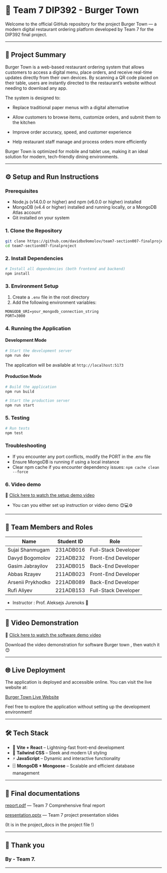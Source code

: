 # 🍔 Team 7 DIP392 - Burger Town

Welcome to the official GitHub repository for the project Burger Town — a modern digital restaurant ordering platform developed by Team 7 for the DIP392 final project.

---

## 🧩 Project Summary

Burger Town is a web-based restaurant ordering system that allows customers to access a digital menu, place orders, and receive real-time updates directly from their own devices. By scanning a QR code placed on their table, users are instantly directed to the restaurant’s website without needing to download any app.

The system is designed to:

* Replace traditional paper menus with a digital alternative

* Allow customers to browse items, customize orders, and submit them to the kitchen

* Improve order accuracy, speed, and customer experience

* Help restaurant staff manage and process orders more efficiently

Burger Town is optimized for mobile and tablet use, making it an ideal solution for modern, tech-friendly dining environments.

---

## ⚙️ Setup and Run Instructions

### Prerequisites
- Node.js (v14.0.0 or higher) and npm (v6.0.0 or higher) installed
- MongoDB (v4.4 or higher) installed and running locally, or a MongoDB Atlas account
- Git installed on your system

### 1. Clone the Repository
```bash
git clone https://github.com/davidbo9omolov/team7-section007-finalproject
cd team7-section007-finalproject
```

### 2. Install Dependencies
```bash
# Install all dependencies (both frontend and backend)
npm install
```

### 3. Environment Setup
1. Create a `.env` file in the root directory
2. Add the following environment variables:
```env
MONGODB_URI=your_mongodb_connection_string
PORT=3000
```

### 4. Running the Application

#### Development Mode
```bash
# Start the development server
npm run dev
```
The application will be available at `http://localhost:5173`

#### Production Mode
```bash
# Build the application
npm run build

# Start the production server
npm run start
```

### 5. Testing
```bash
# Run tests
npm test
```

### Troubleshooting
- If you encounter any port conflicts, modify the PORT in the .env file
- Ensure MongoDB is running if using a local instance
- Clear npm cache if you encounter dependency issues: `npm cache clean --force`

### 6. Video demo

🎥 [Click here to watch the setup demo video](https://drive.google.com/file/d/1hbDIWfoiV7PxSc41VxaMQGHPPZkY7Phk/view?usp=sharing)

* You can you either set up instruction or video demo 😊💻⚙️
---

## 👥 Team Members and Roles

| Name              | Student ID   | Role                 |
|-------------------|--------------|----------------------|
| Sujai Shanmugam   | 231ADB016    | Full-Stack Developer |
| Davyd Bogomolov   | 221ADB232    | Front-End Developer  |
| Gasim Jabrayilov  | 231ADB015    | Back-End Developer   |
| Abbas Rzayev      | 211ADB023    | Front-End Developer  |
| Arsenii Prykhodko | 221ADB089    | Back-End Developer   |
| Rufi Aliyev       | 221ADB153    | Full-Stack Developer |

* Instructor : Prof. Aleksejs Jurenoks 👑 
---

## 📼 Video Demonstration

🎥 [Click here to watch the software demo video](https://drive.google.com/file/d/17lR0fazzoJjugAudX_QU12lSMisyMttd/view?usp=sharing)

Download the video demonstration for software Burger town , then watch it 😊

---

## 🌐 Live Deployment

The application is deployed and accessible online. You can visit the live website at:

[Burger Town Live Website](https://dip-392-burger-town.vercel.app/)

Feel free to explore the application without setting up the development environment!

---

## 🛠 Tech Stack

- 🚀 **Vite + React** – Lightning-fast front-end development
- 🎨 **Tailwind CSS** – Sleek and modern UI styling
- ⚡ **JavaScript** – Dynamic and interactive functionality
- 🗄️ **MongoDB + Mongoose** – Scalable and efficient database management

---

## 📄 Final documentations

[report.pdf](https://github.com/davidbo9omolov/team7-section007-finalproject/blob/8381173635d1347bf46749512d78316856f1428e/project_docs/report.pdf) — Team 7 Comprehensive final report

[presentation.pptx](https://github.com/davidbo9omolov/team7-section007-finalproject/blob/a9be2658815383d7a3855c9fd78ca3d4efddd7d1/project_docs/presentation.pptx) — Team 7 project presentation slides

(It is in the project_docs in the project file !)

---

## 💐 Thank you

### By - Team 7.

---



